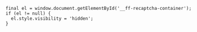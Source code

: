     final el = window.document.getElementById('__ff-recaptcha-container');
    if (el != null) {
      el.style.visibility = 'hidden';
    }